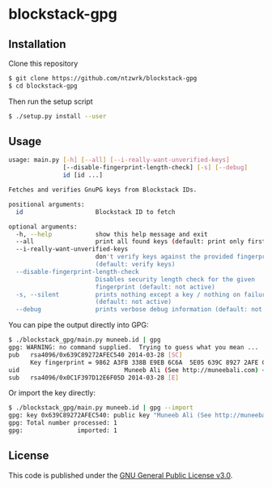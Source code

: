 # blockstack-gpg

## Installation

Clone this repository
```bash
$ git clone https://github.com/ntzwrk/blockstack-gpg
$ cd blockstack-gpg
```
Then run the setup script
```bash
$ ./setup.py install --user
```

## Usage

```bash
usage: main.py [-h] [--all] [--i-really-want-unverified-keys]
               [--disable-fingerprint-length-check] [-s] [--debug]
               id [id ...]

Fetches and verifies GnuPG keys from Blockstack IDs.

positional arguments:
  id                    Blockstack ID to fetch

optional arguments:
  -h, --help            show this help message and exit
  --all                 print all found keys (default: print only first)
  --i-really-want-unverified-keys
                        don't verify keys against the provided fingerprint
                        (default: verify keys)
  --disable-fingerprint-length-check
                        Disables security length check for the given
                        fingerprint (default: not active)
  -s, --silent          prints nothing except a key / nothing on failure
                        (default: not active)
  --debug               prints verbose debug information (default: not active)
```

You can pipe the output directly into GPG:
```bash
$ ./blockstack_gpg/main.py muneeb.id | gpg
gpg: WARNING: no command supplied.  Trying to guess what you mean ...
pub   rsa4096/0x639C89272AFEC540 2014-03-28 [SC]
      Key fingerprint = 9862 A3FB 338B E9EB 6C6A  5E05 639C 8927 2AFE C540
uid                             Muneeb Ali (See http://muneebali.com) <muneeb@ali.vc>
sub   rsa4096/0x0C1F397D12E6F05D 2014-03-28 [E]
```

Or import the key directly:
```bash
$ ./blockstack_gpg/main.py muneeb.id | gpg --import
gpg: key 0x639C89272AFEC540: public key "Muneeb Ali (See http://muneebali.com) <muneeb@ali.vc>" imported
gpg: Total number processed: 1
gpg:               imported: 1
```

## License

This code is published under the [GNU General Public License v3.0](LICENSE.md).
